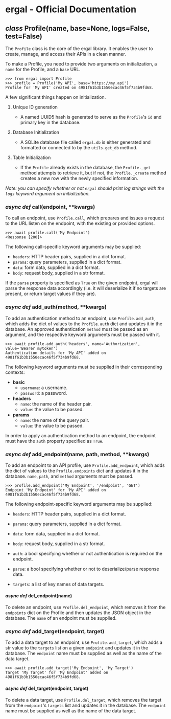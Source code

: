 ergal - Official Documentation
==============================

*class* Profile(name, base=None, logs=False, test=False)
--------------------------------------------

The `Profile` class is the core of the ergal library. It enables the user to create, manage, and access their APIs in a clean manner.

To make a Profile, you need to provide two arguments on initialization, a `name` for the Profile, and a `base` URL.

    >>> from ergal import Profile
    >>> profile = Profile('My API', base='https://my.api')
    Profile for 'My API' created on 4981f61b3b1550ecac46f5f734b9fd68.

A few significant things happen on initialization.

1. Unique ID generation
    - A named UUID5 hash is generated to serve as the `Profile`'s `id` and primary key in the database.

2. Database Initialization
    - A SQLite database file called `ergal.db` is either generated and formatted or connected to by the `utils.get_db` method.

3. Table Initialization
    - If the `Profile` already exists in the database, the `Profile._get` method attempts to retrieve it, but if not, the `Profile._create` method creates a new row with the newly specified information.

*Note: you can specify whether or not `ergal` should print log strings with the `logs` keyword argument on initialization.*

### *async def* call(endpoint, **kwargs)

To call an endpoint, use `Profile.call`, which prepares and issues a request to the URL listen on the endpoint, with the existing or provided options.

    >>> await profile.call('My Endpoint')
    <Response [200]>

The following call-specific keyword arguments may be supplied:

- `headers`: HTTP header pairs, supplied in a dict format.
- `params`: query parameters, supplied in a dict format.
- `data`: form data, supplied in a dict format.
- `body`: request body, supplied in a str format.

If the `parse` property is specified as `True` on the given endpoint, ergal will parse the response data accordingly (i.e. it will deserialize it if no targets are present, or return target values if they are).

### *async def* add_auth(method, **kwargs)

To add an authentication method to an endpoint, use `Profile.add_auth`, which adds the dict of values to the `Profile.auth` dict and updates it in the database. An approved authentication `method` must be passed as an argument, and the respective keyword arguments must be passed with it.

    >>> await profile.add_auth('headers', name='Authorization', value='Bearer mytoken')
    Authentication details for 'My API' added on 4981f61b3b1550ecac46f5f734b9fd68.

The following keyword arguments must be supplied in their corresponding contexts:

- **basic**
    - `username`: a username.
    - `password`: a password.
- **headers**
    - `name`: the name of the header pair.
    - `value`: the value to be passed.
- **params**
    - `name`: the name of the query pair.
    - `value`: the value to be passed.

In order to apply an authentication method to an endpoint, the endpoint must have the `auth` property specified as `True`.

### *async def* add_endpoint(name, path, method, **kwargs)

To add an endpoint to an API profile, use `Profile.add_endpoint`, which adds the dict of values to the `Profile.endpoints` dict and updates it in the database. `name`, `path`, and `method` arguments must be passed.

    >>> profile.add_endpoint('My Endpoint', '/endpoint', 'GET')
    Endpoint 'My Endpoint' for 'My API' added on 4981f61b3b1550ecac46f5f734b9fd68.

The following endpoint-specific keyword arguments may be supplied:

- `headers`: HTTP header pairs, supplied in a dict format.
- `params`: query parameters, supplied in a dict format.
- `data`: form data, supplied in a dict format.
- `body`: request body, supplied in a str format.

- `auth`: a bool specifying whether or not authentication is required on the endpoint.
- `parse`: a bool specifying whether or not to deserialize/parse response data.
- `targets`: a list of key names of data targets.

#### *async def* del_endpoint(name)

To delete an endpoint, use `Profile.del_endpoint`, which removes it from the `endpoints` dict on the Profile and then updates the JSON object in the database. The `name` of an endpoint must be supplied.

### *async def* add_target(endpoint, target)

To add a data target to an endpoint, use `Profile.add_target`, which adds a str value to the `targets` list on a given `endpoint` and updates it in the database. The `endpoint` name must be supplied as well as the name of the data target.

    >>> await profile.add_target('My Endpoint', 'My Target')
    Target 'My Target' for 'My Endpoint' added on 4981f61b3b1550ecac46f5f734b9fd68.

#### *async def* del_target(endpoint, target)

To delete a data target, use `Profile.del_target`, which removes the target from the `endpoint`'s `targets` list and updates it in the database. The `endpoint` name must be supplied as well as the name of the data target.